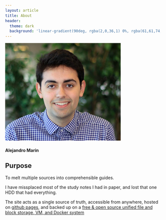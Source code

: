 ```yaml
---
layout: article
title: About
header:
  theme: dark
  background: 'linear-gradient(90deg, rgba(2,0,36,1) 0%, rgba(61,61,74,1) 100%, rgba(0,212,255,1) 100%);+'
---
```

<div class="card">
  <div class="card__image">
    <img class="image" src="https://github.com/alexma2344/peperina/blob/master/assets/images/profile2.PNG?raw=true"/>
  </div>
  <div class="card__content">
    <div class="card__header">
      <h4>Alejandro Marin</h4>
    </div>
  </div>
</div>

## Purpose

To melt multiple sources into comprehensible guides. 

I have missplaced most of the study notes I had in paper, and lost that one HDD that had everything.

The site acts as a single source of truth, accessible from anywhere, hosted on [github pages](https://github.com/alexma2344/peperina), and backed up on a [free & open source unified file and block storage, VM, and Docker system](https://www.freenas.org/)